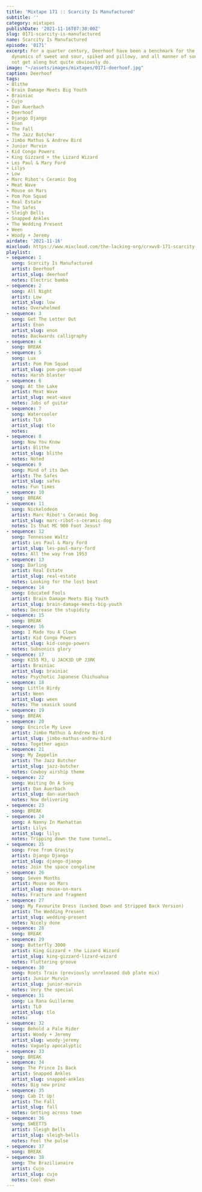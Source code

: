 ```yaml
---
title: 'Mixtape 171 :: Scarcity Is Manufactured'
subtitle: ''
category: mixtapes
publishDate: '2021-11-16T07:30:00Z'
slug: 0171-scarcity-is-manufactured
name: Scarcity Is Manufactured
episode: '0171'
excerpt: For a quarter century, Deerhoof have been a benchmark for the contrasting
  dynamics of sweet and sour, spiked and pillowy, and all manner of sounds that should
  not get along but quite obviously do.
image: "~/assets/images/mixtapes/0171-deerhoof.jpg"
caption: Deerhoof
tags:
- Blithe
- Brain Damage Meets Big Youth
- Brainiac
- Cujo
- Dan Auerbach
- Deerhoof
- Django Django
- Enon
- The Fall
- The Jazz Butcher
- Jimbo Mathus & Andrew Bird
- Junior Murvin
- Kid Congo Powers
- King Gizzard + the Lizard Wizard
- Les Paul & Mary Ford
- Lilys
- Low
- Marc Ribot's Ceramic Dog
- Meat Wave
- Mouse on Mars
- Pom Pom Squad
- Real Estate
- The Safes
- Sleigh Bells
- Snapped Ankles
- The Wedding Present
- Ween
- Woody + Jeremy
airdate: '2021-11-16'
mixcloud: https://www.mixcloud.com/the-lacking-org/crxwv8-171-scarcity-is-manufactured/
playlist:
- sequence: 1
  song: Scarcity Is Manufactured
  artist: Deerhoof
  artist_slug: deerhoof
  notes: Electric bamba
- sequence: 2
  song: All Night
  artist: Low
  artist_slug: low
  notes: Overwhelmed
- sequence: 3
  song: Get The Letter Out
  artist: Enon
  artist_slug: enon
  notes: Backwards calligraphy
- sequence: 4
  song: BREAK
- sequence: 5
  song: Lux
  artist: Pom Pom Squad
  artist_slug: pom-pom-squad
  notes: Harsh blaster
- sequence: 6
  song: At the Lake
  artist: Meat Wave
  artist_slug: meat-wave
  notes: Jabs of guitar
- sequence: 7
  song: Watercooler
  artist: TLO
  artist_slug: tlo
  notes:
- sequence: 8
  song: Now You Know
  artist: Blithe
  artist_slug: blithe
  notes: Noted
- sequence: 9
  song: Mind of its Own
  artist: The Safes
  artist_slug: safes
  notes: Fun times
- sequence: 10
  song: BREAK
- sequence: 11
  song: Nickelodeon
  artist: Marc Ribot's Ceramic Dog
  artist_slug: marc-ribot-s-ceramic-dog
  notes: Is that MC 900 Foot Jesus?
- sequence: 12
  song: Tennessee Waltz
  artist: Les Paul & Mary Ford
  artist_slug: les-paul-mary-ford
  notes: All the way from 1953
- sequence: 13
  song: Darling
  artist: Real Estate
  artist_slug: real-estate
  notes: Looking for the lost beat
- sequence: 14
  song: Educated Fools
  artist: Brain Damage Meets Big Youth
  artist_slug: brain-damage-meets-big-youth
  notes: Decrease the stupidity
- sequence: 15
  song: BREAK
- sequence: 16
  song: I Made You A Clown
  artist: Kid Congo Powers
  artist_slug: kid-congo-powers
  notes: Subsonics glory
- sequence: 17
  song: K155 M3, U JACK3D UP J3RK
  artist: Brainiac
  artist_slug: brainiac
  notes: Psychotic Japanese Chichuahua
- sequence: 18
  song: Little Birdy
  artist: Ween
  artist_slug: ween
  notes: The seasick sound
- sequence: 19
  song: BREAK
- sequence: 20
  song: Encircle My Love
  artist: Jimbo Mathus & Andrew Bird
  artist_slug: jimbo-mathus-andrew-bird
  notes: Together again
- sequence: 21
  song: My Zeppelin
  artist: The Jazz Butcher
  artist_slug: jazz-butcher
  notes: Cowboy airship theme
- sequence: 22
  song: Waiting On A Song
  artist: Dan Auerbach
  artist_slug: dan-auerbach
  notes: Now delivering
- sequence: 23
  song: BREAK
- sequence: 24
  song: A Nanny In Manhattan
  artist: Lilys
  artist_slug: lilys
  notes: Tripping down the tune tunnel…
- sequence: 25
  song: Free from Gravity
  artist: Django Django
  artist_slug: django-django
  notes: Join the space congaline
- sequence: 26
  song: Seven Months
  artist: Mouse on Mars
  artist_slug: mouse-on-mars
  notes: Fracture and fragment
- sequence: 27
  song: My Favourite Dress (Locked Down and Stripped Back Version)
  artist: The Wedding Present
  artist_slug: wedding-present
  notes: Nicely done
- sequence: 28
  song: BREAK
- sequence: 29
  song: Butterfly 3000
  artist: King Gizzard + the Lizard Wizard
  artist_slug: king-gizzard-lizard-wizard
  notes: Fluttering groove
- sequence: 30
  song: Roots Train (previously unreleased dub plate mix)
  artist: Junior Murvin
  artist_slug: junior-murvin
  notes: Very the special
- sequence: 31
  song: La Rana Guillermo
  artist: TLO
  artist_slug: tlo
  notes:
- sequence: 32
  song: Behold a Pale Rider
  artist: Woody + Jeremy
  artist_slug: woody-jeremy
  notes: Vaguely apocalyptic
- sequence: 33
  song: BREAK
- sequence: 34
  song: The Prince Is Back
  artist: Snapped Ankles
  artist_slug: snapped-ankles
  notes: Big new prinz
- sequence: 35
  song: Cab It Up!
  artist: The Fall
  artist_slug: fall
  notes: Getting across town
- sequence: 36
  song: SWEET75
  artist: Sleigh Bells
  artist_slug: sleigh-bells
  notes: Feel the pulse
- sequence: 37
  song: BREAK
- sequence: 38
  song: The Brazilianaire
  artist: Cujo
  artist_slug: cujo
  notes: Cool down
---
```


